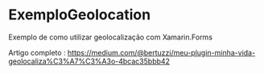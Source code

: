 # ExemploGeolocation
Exemplo de como utilizar geolocalização com Xamarin.Forms

Artigo completo : https://medium.com/@bertuzzi/meu-plugin-minha-vida-geolocaliza%C3%A7%C3%A3o-4bcac35bbb42
